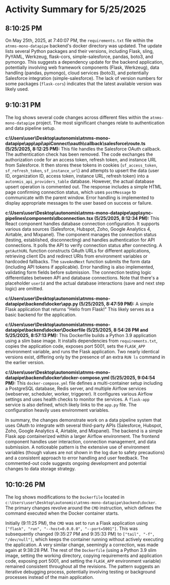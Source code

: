# Activity Summary for 5/25/2025

## 8:10:25 PM
On May 25th, 2025, at 7:40:07 PM, the `requirements.txt` file within the `atnms-mono-datapipe` backend's docker directory was updated.  The update lists several Python packages and their versions, including Flask, sling, PyYAML, Werkzeug, flask-cors, simple-salesforce, pandas, boto3, and pymongo.  This suggests a dependency update for the backend application, potentially involving web framework components (Flask, Werkzeug), data handling (pandas, pymongo), cloud services (boto3), and potentially Salesforce integration (simple-salesforce). The lack of version numbers for some packages (`flask-cors`) indicates that the latest available version was likely used.


## 9:10:31 PM
The log shows several code changes across different files within the `atnms-mono-datapipe` project.  The most significant changes relate to authentication and data pipeline setup.

**c:\Users\user\Desktop\autonomis\atnms-mono-datapipe\app\api\apiConnect\oauth\callback\salesforce\route.ts (5/25/2025, 8:12:25 PM):** This file handles the Salesforce OAuth callback.  The authentication check has been removed.  The code exchanges the authorization code for an access token, refresh token, and instance URL from Salesforce. It then stores these tokens in cookies (`sf_access_token`, `sf_refresh_token`, `sf_instance_url`) and  attempts to upsert the data (user ID, organization ID, access token, instance URL, refresh token) into a `autonmis_api_providers_table` database.  However, the actual database upsert operation is commented out.  The response includes a simple HTML page confirming connection status, which uses `postMessage` to communicate with the parent window.  Error handling is implemented to display appropriate messages to the user based on success or failure.

**c:\Users\user\Desktop\autonomis\atnms-mono-datapipe\app\sync-pipelines\components\dbconnection.tsx (5/25/2025, 8:12:34 PM):**  This React component handles database connection configuration. It supports various data sources (Salesforce, Hubspot, Zoho, Google Analytics 4, Airtable, and Mixpanel). The component manages the connection status (testing, established, disconnecting) and handles authentication for API connections.  It polls the API to verify connection status after connecting.  A `getAuthURL` function constructs OAuth URLs for different applications, retrieving client IDs and redirect URIs from environment variables or hardcoded fallbacks. The `saveAndNext` function submits the form data (including API tokens if applicable).  Error handling is also implemented, validating form fields before submission. The connection testing logic differentiates between API and database connections.  Note that there's a placeholder `userId` and the actual database interactions (save and next step logic) are omitted.

**c:\Users\user\Desktop\autonomis\atnms-mono-datapipe\backend\docker\app.py (5/25/2025, 8:47:59 PM):** A simple Flask application that returns "Hello from Flask!"  This likely serves as a basic backend for the application.

**c:\Users\user\Desktop\autonomis\atnms-mono-datapipe\backend\docker\Dockerfile (5/25/2025, 8:54:28 PM and 5/25/2025, 8:57:13 PM):** This Dockerfile builds a Python 3.9 application using a slim base image. It installs dependencies from `requirements.txt`, copies the application code, exposes port 5001, sets the `FLASK_APP` environment variable, and runs the Flask application. Two nearly identical versions exist, differing only by the presence of an extra `RUN ls` command in the earlier version.

**c:\Users\user\Desktop\autonomis\atnms-mono-datapipe\backend\docker\docker-compose.yml (5/25/2025, 9:04:54 PM):** This `docker-compose.yml` file defines a multi-container setup including a PostgreSQL database, Redis server,  and multiple Airflow services (webserver, scheduler, worker, triggerer). It configures various Airflow settings and uses health checks to monitor the services.  A `flask-app` service is also defined, which likely links to the `app.py` file.  The configuration heavily uses environment variables.


In summary, the changes demonstrate work on a data pipeline system that uses OAuth to integrate with several third-party APIs (Salesforce, Hubspot, Zoho, Google Analytics 4, Airtable, and Mixpanel).  The backend is a simple Flask app containerized within a larger Airflow environment.  The frontend component handles user interaction, connection management, and data submission. A noticeable pattern is the extensive use of environment variables (though values are not shown in the log due to safety precautions) and a consistent approach to error handling and user feedback.  The commented-out code suggests ongoing development and potential changes to data storage strategy.


## 10:10:26 PM
The log shows modifications to the `Dockerfile` located in `c:\Users\user\Desktop\autonomis\atnms-mono-datapipe\backend\docker`.  The primary changes revolve around the `CMD` instruction, which defines the command executed when the Docker container starts.

Initially (9:11:25 PM), the `CMD` was set to run a Flask application using `["flask", "run", "--host=0.0.0.0", "--port=5001"]`. This was subsequently changed (9:35:27 PM and 9:35:33 PM) to `["tail", "-f", "/dev/null"]`, which keeps the container running without actively executing the application.  A very similar change, seemingly a correction, was made again at 9:38:28 PM.  The rest of the `Dockerfile` (using a Python 3.9 slim image, setting the working directory, copying requirements and application code, exposing port 5001, and setting the `FLASK_APP` environment variable) remained consistent throughout all the revisions.  The pattern suggests an iterative debugging process, potentially involving testing or background processes instead of the main application.

